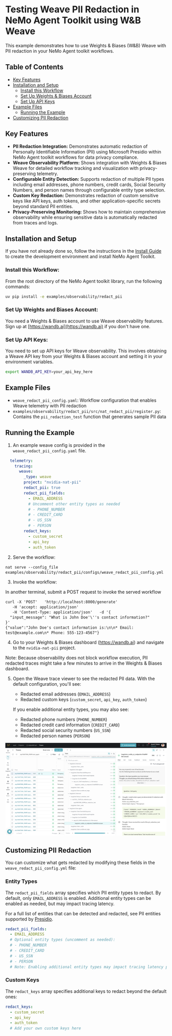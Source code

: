 <!--
SPDX-FileCopyrightText: Copyright (c) 2025, NVIDIA CORPORATION & AFFILIATES. All rights reserved.
SPDX-License-Identifier: Apache-2.0

Licensed under the Apache License, Version 2.0 (the "License");
you may not use this file except in compliance with the License.
You may obtain a copy of the License at

http://www.apache.org/licenses/LICENSE-2.0

Unless required by applicable law or agreed to in writing, software
distributed under the License is distributed on an "AS IS" BASIS,
WITHOUT WARRANTIES OR CONDITIONS OF ANY KIND, either express or implied.
See the License for the specific language governing permissions and
limitations under the License.
-->

<!--
  SPDX-FileCopyrightText: Copyright (c) 2024-2025 NVIDIA CORPORATION & AFFILIATES. All rights reserved.
  SPDX-License-Identifier: Apache-2.0
-->

# Testing Weave PII Redaction in NeMo Agent Toolkit using W&B Weave

This example demonstrates how to use Weights & Biases (W&B) Weave with PII redaction in your NeMo Agent toolkit workflows.

## Table of Contents

- [Key Features](#key-features)
- [Installation and Setup](#installation-and-setup)
  - [Install this Workflow](#install-this-workflow)
  - [Set Up Weights & Biases Account](#set-up-weights-and-biases-account)
  - [Set Up API Keys](#set-up-api-keys)
- [Example Files](#example-files)
  - [Running the Example](#running-the-example)
- [Customizing PII Redaction](#customizing-pii-redaction)

## Key Features

- **PII Redaction Integration:** Demonstrates automatic redaction of Personally Identifiable Information (PII) using Microsoft Presidio within NeMo Agent toolkit workflows for data privacy compliance.
- **Weave Observability Platform:** Shows integration with Weights & Biases Weave for detailed workflow tracking and visualization with privacy-preserving telemetry.
- **Configurable Entity Detection:** Supports redaction of multiple PII types including email addresses, phone numbers, credit cards, Social Security Numbers, and person names through configurable entity type selection.
- **Custom Key Redaction:** Demonstrates redaction of custom sensitive keys like API keys, auth tokens, and other application-specific secrets beyond standard PII entities.
- **Privacy-Preserving Monitoring:** Shows how to maintain comprehensive observability while ensuring sensitive data is automatically redacted from traces and logs.

## Installation and Setup

If you have not already done so, follow the instructions in the [Install Guide](../../../docs/source/quick-start/installing.md#install-from-source) to create the development environment and install NeMo Agent Toolkit.

### Install this Workflow:

From the root directory of the NeMo Agent toolkit library, run the following commands:

```bash
uv pip install -e examples/observability/redact_pii
```

### Set Up Weights and Biases Account:

You need a Weights & Biases account to use Weave observability features. Sign up at [https://wandb.ai](https://wandb.ai) if you don't have one.

### Set Up API Keys:

You need to set up API keys for Weave observability. This involves obtaining a Weave API key from your Weights & Biases account and setting it in your environment variables.

```bash
export WANDB_API_KEY=your_api_key_here
```

## Example Files

- `weave_redact_pii_config.yaml`: Workflow configuration that enables Weave telemetry with PII redaction
- `examples/observability/redact_pii/src/nat_redact_pii/register.py`: Contains the `pii_redaction_test` function that generates sample PII data

## Running the Example

1. An example weave config is provided in the `weave_redact_pii_config.yaml` file.

```yaml
  telemetry:
    tracing:
      weave:
        _type: weave
        project: "nvidia-nat-pii"
        redact_pii: true
        redact_pii_fields:
          - EMAIL_ADDRESS
          # Uncomment other entity types as needed
          # - PHONE_NUMBER
          # - CREDIT_CARD
          # - US_SSN
          # - PERSON
        redact_keys:
          - custom_secret
          - api_key
          - auth_token
```

2. Serve the workflow:

```console
nat serve --config_file examples/observability/redact_pii/configs/weave_redact_pii_config.yml
```

3. Invoke the workflow:

In another terminal, submit a POST request to invoke the served workflow

```console
curl -X 'POST'   'http://localhost:8000/generate'
   -H 'accept: application/json'
   -H 'Content-Type: application/json'   -d '{
  "input_message": "What is John Doe'\''s contact information?"
}'
{"value":"John Doe's contact information is:\n\n* Email: test@example.com\n* Phone: 555-123-4567"}
```

4. Go to your Weights & Biases dashboard (https://wandb.ai) and navigate to the `nvidia-nat-pii` project.

Note: Because observability does not block workflow execution, PII redacted traces might take a few minutes to arrive in the Weights & Biases dashboard.

5. Open the Weave trace viewer to see the redacted PII data. With the default configuration, you'll see:
   - Redacted email addresses (`EMAIL_ADDRESS`)
   - Redacted custom keys (`custom_secret`, `api_key`, `auth_token`)

   If you enable additional entity types, you may also see:
   - Redacted phone numbers (`PHONE_NUMBER`)
   - Redacted credit card information (`CREDIT_CARD`)
   - Redacted social security numbers (`US_SSN`)
   - Redacted person names (`PERSON`)

![Weave PII Redaction](images/redact_weave_trace.png)

## Customizing PII Redaction

You can customize what gets redacted by modifying these fields in the `weave_redact_pii_config.yml` file:

### Entity Types

The `redact_pii_fields` array specifies which PII entity types to redact. By default, only `EMAIL_ADDRESS` is enabled. Additional entity types can be enabled as needed, but may impact tracing latency.

For a full list of entities that can be detected and redacted, see PII entities supported by [Presidio](https://microsoft.github.io/presidio/supported_entities/).

```yaml
redact_pii_fields:
  - EMAIL_ADDRESS
  # Optional entity types (uncomment as needed):
  # - PHONE_NUMBER
  # - CREDIT_CARD
  # - US_SSN
  # - PERSON
  # Note: Enabling additional entity types may impact tracing latency performance
```

### Custom Keys

The `redact_keys` array specifies additional keys to redact beyond the default ones:

```yaml
redact_keys:
  - custom_secret
  - api_key
  - auth_token
  # Add your own custom keys here
```
